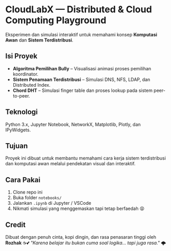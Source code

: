 # CloudLabX — Distributed & Cloud Computing Playground

Eksperimen dan simulasi interaktif untuk memahami konsep **Komputasi Awan** dan **Sistem Terdistribusi**.

## Isi Proyek

* **Algoritma Pemilihan Bully** – Visualisasi animasi proses pemilihan koordinator.
* **Sistem Penamaan Terdistribusi** – Simulasi DNS, NFS, LDAP, dan Distributed Index.
* **Chord DHT** – Simulasi finger table dan proses lookup pada sistem peer-to-peer.

## Teknologi

Python 3.x, Jupyter Notebook, NetworkX, Matplotlib, Plotly, dan IPyWidgets.

## Tujuan

Proyek ini dibuat untuk membantu memahami cara kerja sistem terdistribusi dan komputasi awan melalui pendekatan visual dan interaktif.

## Cara Pakai

1. Clone repo ini
2. Buka folder `notebooks/`
3. Jalankan `.ipynb` di Jupyter / VSCode
4. Nikmati simulasi yang menggemaskan tapi tetap berfaedah 😝

## Credit

Dibuat dengan penuh cinta, kopi dingin, dan rasa penasaran tinggi oleh **Rozhak** ☕💕
*"Karena belajar itu bukan cuma soal logika... tapi juga rasa."* 🌩️